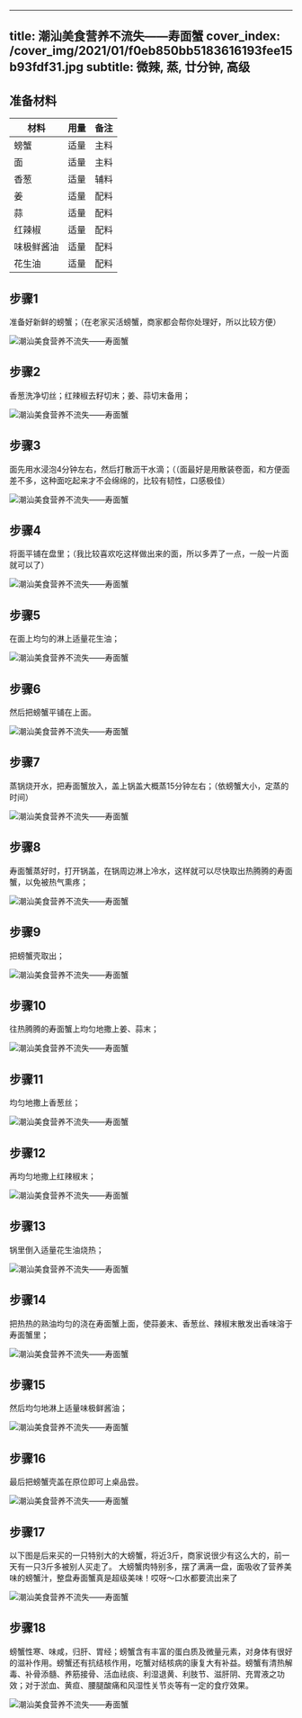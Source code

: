 
---
title: 潮汕美食营养不流失——寿面蟹
cover_index: /cover_img/2021/01/f0eb850bb5183616193fee15b93fdf31.jpg
subtitle: 微辣, 蒸, 廿分钟, 高级
---

## 准备材料

| 材料     | 用量 | 备注|
| ------- | ----- | --- |
| 螃蟹 | 适量| 主料 |
| 面 | 适量| 主料 |
| 香葱 | 适量| 辅料 |
| 姜 | 适量| 配料 |
| 蒜 | 适量| 配料 |
| 红辣椒 | 适量| 配料 |
| 味极鲜酱油 | 适量| 配料 |
| 花生油 | 适量| 配料 |

## 步骤1

准备好新鲜的螃蟹；（在老家买活螃蟹，商家都会帮你处理好，所以比较方便）

![潮汕美食营养不流失——寿面蟹](https://i8.meishichina.com/attachment/recipe/201010/201010171605526.JPG?x-oss-process=style/p320) 

## 步骤2

香葱洗净切丝；红辣椒去籽切末；姜、蒜切末备用；

![潮汕美食营养不流失——寿面蟹](https://i8.meishichina.com/attachment/recipe/201010/201010171608301.JPG?x-oss-process=style/p320) 

## 步骤3

面先用水浸泡4分钟左右，然后打散沥干水滴；（（面最好是用散装卷面，和方便面差不多，这种面吃起来才不会绵绵的，比较有韧性，口感极佳）

![潮汕美食营养不流失——寿面蟹](https://i8.meishichina.com/attachment/recipe/201010/201010171608567.JPG?x-oss-process=style/p320) 

## 步骤4

将面平铺在盘里；（我比较喜欢吃这样做出来的面，所以多弄了一点，一般一片面就可以了）

![潮汕美食营养不流失——寿面蟹](https://i8.meishichina.com/attachment/recipe/201010/201010171609285.JPG?x-oss-process=style/p320) 

## 步骤5

在面上均匀的淋上适量花生油；

![潮汕美食营养不流失——寿面蟹](https://i8.meishichina.com/attachment/recipe/201010/201010171609405.JPG?x-oss-process=style/p320) 

## 步骤6

然后把螃蟹平铺在上面。

![潮汕美食营养不流失——寿面蟹](https://i8.meishichina.com/attachment/recipe/201010/201010171609595.JPG?x-oss-process=style/p320) 

## 步骤7

蒸锅烧开水，把寿面蟹放入，盖上锅盖大概蒸15分钟左右；（依螃蟹大小，定蒸的时间）

![潮汕美食营养不流失——寿面蟹](https://i8.meishichina.com/attachment/recipe/201010/201010171610358.JPG?x-oss-process=style/p320) 

## 步骤8

寿面蟹蒸好时，打开锅盖，在锅周边淋上冷水，这样就可以尽快取出热腾腾的寿面蟹，以免被热气熏疼；

![潮汕美食营养不流失——寿面蟹](https://i8.meishichina.com/attachment/recipe/201010/201010171611191.JPG?x-oss-process=style/p320) 

## 步骤9

把螃蟹壳取出；

![潮汕美食营养不流失——寿面蟹](https://i8.meishichina.com/attachment/recipe/201010/201010171611473.JPG?x-oss-process=style/p320) 

## 步骤10

往热腾腾的寿面蟹上均匀地撒上姜、蒜末；

![潮汕美食营养不流失——寿面蟹](https://i8.meishichina.com/attachment/recipe/201010/201010171612054.JPG?x-oss-process=style/p320) 

## 步骤11

均匀地撒上香葱丝；

![潮汕美食营养不流失——寿面蟹](https://i8.meishichina.com/attachment/recipe/201010/201010171612214.JPG?x-oss-process=style/p320) 

## 步骤12

再均匀地撒上红辣椒末；

![潮汕美食营养不流失——寿面蟹](https://i8.meishichina.com/attachment/recipe/201010/201010171612403.JPG?x-oss-process=style/p320) 

## 步骤13

锅里倒入适量花生油烧热；

![潮汕美食营养不流失——寿面蟹](https://i8.meishichina.com/attachment/recipe/201010/201010171613314.JPG?x-oss-process=style/p320) 

## 步骤14

把热热的熟油均匀的浇在寿面蟹上面，使蒜姜末、香葱丝、辣椒末散发出香味溶于寿面蟹里；

![潮汕美食营养不流失——寿面蟹](https://i8.meishichina.com/attachment/recipe/201010/201010171613537.JPG?x-oss-process=style/p320) 

## 步骤15

然后均匀地淋上适量味极鲜酱油；

![潮汕美食营养不流失——寿面蟹](https://i8.meishichina.com/attachment/recipe/201010/201010171614156.JPG?x-oss-process=style/p320) 

## 步骤16

最后把螃蟹壳盖在原位即可上桌品尝。

![潮汕美食营养不流失——寿面蟹](https://i8.meishichina.com/attachment/recipe/201010/201010171614394.JPG?x-oss-process=style/p320) 

## 步骤17

以下图是后来买的一只特别大的大螃蟹，将近3斤，商家说很少有这么大的，前一天有一只3斤多被别人买走了。 大螃蟹肉特别多，摆了满满一盘，面吸收了营养美味的螃蟹汁，整盘寿面蟹真是超级美味！哎呀～口水都要流出来了

![潮汕美食营养不流失——寿面蟹](https://i8.meishichina.com/attachment/recipe/201010/201010171619007.jpg?x-oss-process=style/p320) 

## 步骤18

螃蟹性寒、味咸，归肝、胃经；螃蟹含有丰富的蛋白质及微量元素，对身体有很好的滋补作用。螃蟹还有抗结核作用，吃蟹对结核病的康复大有补益。螃蟹有清热解毒、补骨添髓、养筋接骨、活血祛痰、利湿退黄、利肢节、滋肝阴、充胃液之功效；对于淤血、黄疸、腰腿酸痛和风湿性关节炎等有一定的食疗效果。

![潮汕美食营养不流失——寿面蟹](https://i8.meishichina.com/attachment/recipe/201010/201010171619376.jpg?x-oss-process=style/p320) 


